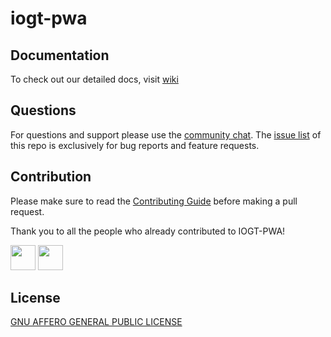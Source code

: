 # iogt-pwa

## Documentation

To check out our detailed docs, visit [wiki](https://github.com/unicef/iogt-pwa/wiki)

## Questions

For questions and support please use the [community chat](https://discord.com/). The [issue list](https://github.com/unicef/iogt-pwa/issues) of this repo is exclusively for bug reports and feature requests.


## Contribution

Please make sure to read the [Contributing Guide](https://github.com/unicef/iogt-pwa/blob/master/CONTRIBUTING.md) before making a pull request. 

Thank you to all the people who already contributed to IOGT-PWA!

<a href="https://github.com/bppanwar"><img src="https://avatars1.githubusercontent.com/u/6149957?v=4" width=40></a>
<a href="https://github.com/nathanbaleeta"><img src="https://avatars2.githubusercontent.com/u/8824104?v=4" width=40></a>
            

## License
[GNU AFFERO GENERAL PUBLIC LICENSE](https://github.com/unicef/iogt-pwa/blob/master/LICENSE)

